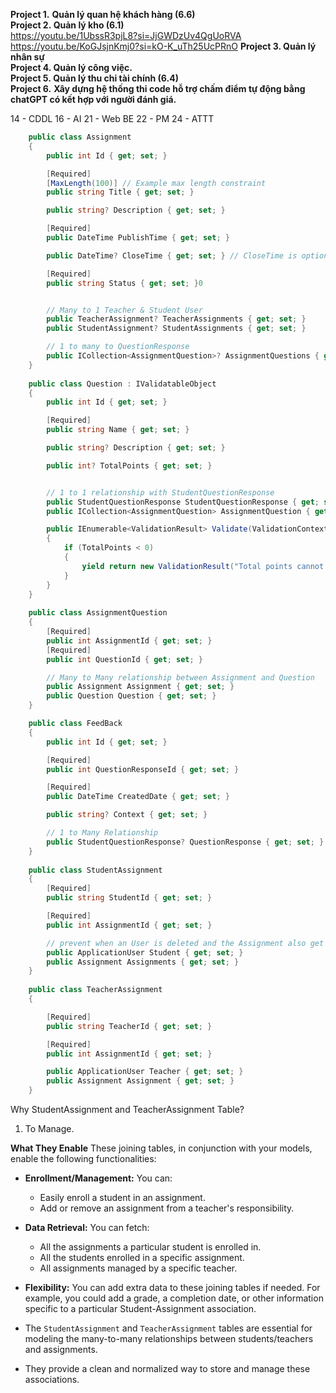 **Project 1.** **Quản lý quan hệ khách hàng (6.6)**  
**Project 2. Quản lý kho (6.1)**  
https://youtu.be/1UbssR3pjL8?si=JjGWDzUv4QgUoRVA
https://youtu.be/KoGJsjnKmj0?si=kO-K_uTh25UcPRnO
**Project 3. Quản lý nhân sự**  
**Project 4. Quản lý công việc.**  
**Project 5. Quản lý thu chi tài chính (6.4)**  
**Project 6.** **Xây dựng hệ thống thi code hỗ trợ chấm điểm tự động bằng chatGPT có kết hợp với người đánh giá.**

14 - CDDL
16 - AI
21 - Web BE
22 - PM
24 - ATTT

```cs
    public class Assignment
    {
        public int Id { get; set; }

        [Required]
        [MaxLength(100)] // Example max length constraint
        public string Title { get; set; }

        public string? Description { get; set; }

        [Required]
        public DateTime PublishTime { get; set; }

        public DateTime? CloseTime { get; set; } // CloseTime is optional 

        [Required]
        public string Status { get; set; }0


        // Many to 1 Teacher & Student User
        public TeacherAssignment? TeacherAssignments { get; set; }
        public StudentAssignment? StudentAssignments { get; set; }

        // 1 to many to QuestionResponse
        public ICollection<AssignmentQuestion>? AssignmentQuestions { get; set; }
    }
	
    public class Question : IValidatableObject
    {
        public int Id { get; set; }

        [Required]
        public string Name { get; set; }

        public string? Description { get; set; }

        public int? TotalPoints { get; set; }


        // 1 to 1 relationship with StudentQuestionResponse
        public StudentQuestionResponse StudentQuestionResponse { get; set; }
        public ICollection<AssignmentQuestion> AssignmentQuestion { get; set; }

        public IEnumerable<ValidationResult> Validate(ValidationContext validationContext)
        {
            if (TotalPoints < 0)
            {
                yield return new ValidationResult("Total points cannot be negative.", new[] { nameof(TotalPoints) });
            }
        }
    }
	    
    public class AssignmentQuestion
    {
        [Required]
        public int AssignmentId { get; set; }
        [Required]
        public int QuestionId { get; set; }

        // Many to Many relationship between Assignment and Question
        public Assignment Assignment { get; set; }
        public Question Question { get; set; }
    }

    public class FeedBack
    {
        public int Id { get; set; }

        [Required]
        public int QuestionResponseId { get; set; }

        [Required]
        public DateTime CreatedDate { get; set; }

        public string? Context { get; set; }

        // 1 to Many Relationship
        public StudentQuestionResponse? QuestionResponse { get; set; }
    }
    
    public class StudentAssignment
    {
        [Required]
        public string StudentId { get; set; }

        [Required]
        public int AssignmentId { get; set; }

        // prevent when an User is deleted and the Assignment also get deleted
        public ApplicationUser Student { get; set; }
        public Assignment Assignments { get; set; }
    }
    
    public class TeacherAssignment
    {

        [Required]
        public string TeacherId { get; set; }

        [Required]
        public int AssignmentId { get; set; }

        public ApplicationUser Teacher { get; set; }
        public Assignment Assignment { get; set; }
    }
```

Why StudentAssignment and TeacherAssignment Table?
1. To Manage.

**What They Enable**
These joining tables, in conjunction with your models, enable the following functionalities:

- **Enrollment/Management:** You can:
    
    - Easily enroll a student in an assignment.
    - Add or remove an assignment from a teacher's responsibility.
    
- **Data Retrieval:** You can fetch:
    
    - All the assignments a particular student is enrolled in.
    - All the students enrolled in a specific assignment.
    - All assignments managed by a specific teacher.
    
- **Flexibility:** You can add extra data to these joining tables if needed. For example, you could add a grade, a completion date, or other information specific to a particular Student-Assignment association.

- The `StudentAssignment` and `TeacherAssignment` tables are essential for modeling the many-to-many relationships between students/teachers and assignments.
- They provide a clean and normalized way to store and manage these associations.